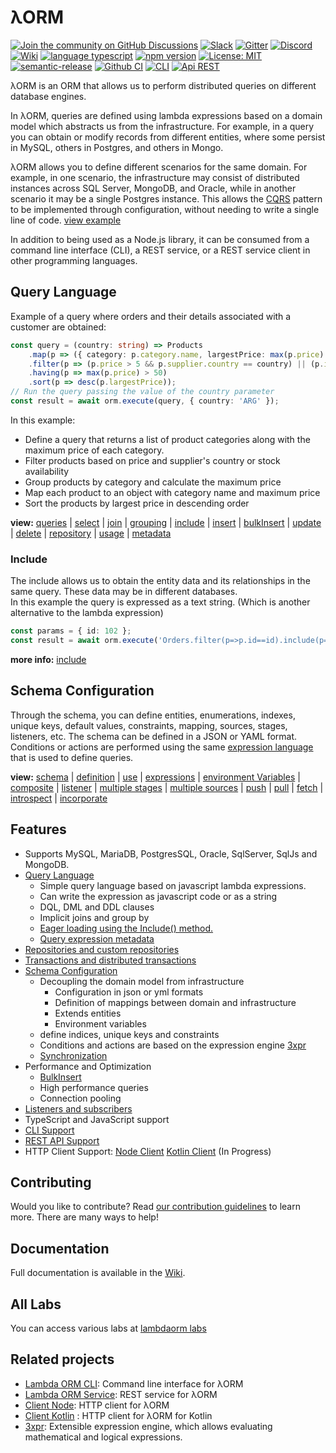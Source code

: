 # λORM

[![Join the community on GitHub Discussions](https://img.shields.io/badge/Join%20the%20community-on%20GitHub%20Discussions-blue.svg)](https://github.com/lambda-orm/lambdaorm/discussions)
[![Slack](https://img.shields.io/badge/chat-on%20slack-orange)](https://join.slack.com/t/nuevoespaciod-xo58767/shared_invite/zt-29ix7pc2r-Wd_ZBWnWRDv_5DM4NPtVhQ)
[![Gitter](https://badges.gitter.im/lambdaorm/community.svg)](https://app.gitter.im/#/room/#lambdaorm-how-to-contribute:gitter.im)
[![Discord](https://img.shields.io/badge/chat-on%20discord-orange)](https://discord.com/invite/yXT6XBX2)
[![Wiki](https://img.shields.io/badge/doc-wiki-yellow)](https://github.com/lambda-orm/lambdaorm/wiki)
[![language typescript](https://img.shields.io/badge/language-typescript-blue)](https://www.npmjs.com/package/lambdaorm)
[![npm version](https://img.shields.io/badge/npm-10.2.5-green)](https://www.npmjs.com/package/lambdaorm)
[![License: MIT](https://img.shields.io/badge/License-MIT-yellow.svg)](https://opensource.org/licenses/MIT)
[![semantic-release](https://img.shields.io/badge/%20%20%F0%9F%93%A6%F0%9F%9A%80-semantic--release-e10079.svg)](https://github.com/semantic-release/semantic-release)
[![Github CI](https://img.shields.io/badge/Github-CI-red.svg)](https://github.com/lambda-orm/lambdaorm/actions?query=workflow%3A%22publish%22)
[![CLI](https://img.shields.io/badge/Api-CLI-blue.svg)](https://www.npmjs.com/package/lambdaorm-cli)
[![Api REST](https://img.shields.io/badge/Api-REST-blue.svg)](https://github.com/lambda-orm/lambdaorm-svc)

λORM is an ORM that allows us to perform distributed queries on different database engines.

In λORM, queries are defined using lambda expressions based on a domain model which abstracts us from the infrastructure. For example, in a query you can obtain or modify records from different entities, where some persist in MySQL, others in Postgres, and others in Mongo.

λORM allows you to define different scenarios for the same domain. For example, in one scenario, the infrastructure may consist of distributed instances across SQL Server, MongoDB, and Oracle, while in another scenario it may be a single Postgres instance. This allows the [CQRS](https://microservices.io/patterns/data/cqrs.html) pattern to be implemented through configuration, without needing to write a single line of code. [view example](https://github.com/lambda-orm/lambdaorm-labs/tree/main/labs/svc/04-northwind-cqrs-with-kafka)

In addition to being used as a Node.js library, it can be consumed from a command line interface (CLI), a REST service, or a REST service client in other programming languages.

## Query Language

Example of a query where orders and their details associated with a customer are obtained:

```Typescript
const query = (country: string) => Products
    .map(p => ({ category: p.category.name, largestPrice: max(p.price) }))    
    .filter(p => (p.price > 5 && p.supplier.country == country) || (p.inStock < 3))    
    .having(p => max(p.price) > 50)
    .sort(p => desc(p.largestPrice));
// Run the query passing the value of the country parameter
const result = await orm.execute(query, { country: 'ARG' });
```

In this example:

- Define a query that returns a list of product categories along with the maximum price of each category.
- Filter products based on price and supplier's country or stock availability
- Group products by category and calculate the maximum price
- Map each product to an object with category name and maximum price
- Sort the products by largest price in descending order

**view:** [queries](https://github.com/lambda-orm/lambdaorm/wiki/Query-Language) |
[select](https://github.com/lambda-orm/lambdaorm/wiki/Select) |
[join](https://github.com/lambda-orm/lambdaorm/wiki/Join) |
[grouping](https://github.com/lambda-orm/lambdaorm/wiki/Grouping) |
[include](https://github.com/lambda-orm/lambdaorm/wiki/Include) |
[insert](https://github.com/lambda-orm/lambdaorm/wiki/Insert) |
[bulkInsert](https://github.com/lambda-orm/lambdaorm/wiki/BulkInsert) |
[update](https://github.com/lambda-orm/lambdaorm/wiki/Update) |
[delete](https://github.com/lambda-orm/lambdaorm/wiki/Delete) |
[repository](https://github.com/lambda-orm/lambdaorm/wiki/Repository) |
[usage](https://github.com/lambda-orm/lambdaorm/wiki/Usage) |
[metadata](https://github.com/lambda-orm/lambdaorm/wiki/Metadata)

### Include

The include allows us to obtain the entity data and its relationships in the same query. These data may be in different databases. \
In this example the query is expressed as a text string. (Which is another alternative to the lambda expression)

```Typescript
const params = { id: 102 };
const result = await orm.execute('Orders.filter(p=>p.id==id).include(p=>[p.details,p.customer])', params );
```

**more info:** [include](https://github.com/lambda-orm/lambdaorm/wiki/Include)

## Schema Configuration

Through the schema, you can define entities, enumerations, indexes, unique keys, default values, constraints, mapping, sources, stages, listeners, etc. The schema can be defined in a JSON or YAML format. Conditions or actions are performed using the same [expression language](https://www.npmjs.com/package/3xpr) that is used to define queries.

**view:**  [schema](https://github.com/lambda-orm/lambdaorm/wiki/Schema) |
[definition](https://github.com/lambda-orm/lambdaorm/wiki/SchemaDefinition) |
[use](https://github.com/lambda-orm/lambdaorm/wiki/Schema-Use) |
[expressions](https://github.com/lambda-orm/lambdaorm/wiki/SchemaDefinition-Expressions) |
[environment Variables](https://github.com/lambda-orm/lambdaorm/wiki/SchemaDefinition-EnvironmentVariables) |
[composite](https://github.com/lambda-orm/lambdaorm/wiki/SchemaDefinition-Composite) |
[listener](https://github.com/lambda-orm/lambdaorm/wiki/SchemaExample-Listener) |
[multiple stages](https://github.com/lambda-orm/lambdaorm/wiki/SchemaExample-MultiplesStages) |
[multiple sources](https://github.com/lambda-orm/lambdaorm/wiki/SchemaExample-StageMultiplesSources) |
[push](https://github.com/lambda-orm/lambdaorm/wiki/SchemaSynchronization-Push) |
[pull](https://github.com/lambda-orm/lambdaorm/wiki/SchemaSynchronization-Pull) |
[fetch](https://github.com/lambda-orm/lambdaorm/wiki/SchemaSynchronization-Fetch) |
[introspect](https://github.com/lambda-orm/lambdaorm/wiki/SchemaSynchronization-Introspect) |
[incorporate](https://github.com/lambda-orm/lambdaorm/wiki/SchemaSynchronization-Incorporate)

## Features

- Supports MySQL, MariaDB, PostgresSQL, Oracle, SqlServer, SqlJs and MongoDB.
- [Query Language](https://github.com/lambda-orm/lambdaorm/wiki/Query-Language)
	- Simple query language based on javascript lambda expressions.
	- Can write the expression as javascript code or as a string
	- DQL, DML and DDL clauses
	- Implicit joins and group by
	- [Eager loading using the Include() method.](https://github.com/lambda-orm/lambdaorm/wiki/Include)
	- [Query expression metadata](https://github.com/lambda-orm/lambdaorm/wiki/Metadata)
- [Repositories and custom repositories](https://github.com/lambda-orm/lambdaorm/wiki/Repository)
- [Transactions and distributed transactions](https://github.com/lambda-orm/lambdaorm/wiki/Transaction)
- [Schema Configuration](https://github.com/lambda-orm/lambdaorm/wiki/Schema)
  - Decoupling the domain model from infrastructure
	- Configuration in json or yml formats
	- Definition of mappings between domain and infrastructure
	- Extends entities
	- Environment variables
  - define indices, unique keys and constraints
  - Conditions and actions are based on the expression engine [3xpr](https://www.npmjs.com/package/3xpr)
  - [Synchronization](https://github.com/lambda-orm/lambdaorm/wiki/SchemaSynchronization)
- Performance and Optimization
  - [BulkInsert](https://github.com/lambda-orm/lambdaorm/wiki/BulkInsert)
  - High performance queries
  - Connection pooling
- [Listeners and subscribers](https://github.com/lambda-orm/lambdaorm/wiki/SchemaExample-Listener)
- TypeScript and JavaScript support
- [CLI Support](https://www.npmjs.com/package/lambdaorm-cli)
- [REST API Support](https://github.com/lambda-orm/lambdaorm-svc)
- HTTP Client Support:  [Node Client](https://www.npmjs.com/package/lambdaorm-client-node)
  [Kotlin Client](https://github.com/lambda-orm/lambdaorm-client-kotlin) (In Progress)

## Contributing

Would you like to contribute? Read [our contribution guidelines](https://github.com/lambda-orm/lambdaorm/blob/main/CONTRIBUTING.md) to learn more. There are many ways to help!

## Documentation

Full documentation is available in the [Wiki](https://github.com/lambda-orm/lambdaorm/wiki).

## All Labs

You can access various labs at [lambdaorm labs](https://github.com/lambda-orm/lambdaorm-labs)

## Related projects

- [Lambda ORM CLI](https://www.npmjs.com/package/lambdaorm-cli): Command line interface for λORM
- [Lambda ORM Service](https://github.com/lambda-orm/lambdaorm-svc): REST service for λORM
- [Client Node](https://www.npmjs.com/package/lambdaorm-client-node): HTTP client for λORM
- [Client Kotlin](https://github.com/lambda-orm/lambdaorm-client-kotlin) : HTTP client for λORM for Kotlin
- [3xpr](https://www.npmjs.com/package/3xpr): Extensible expression engine, which allows evaluating mathematical and logical expressions.
